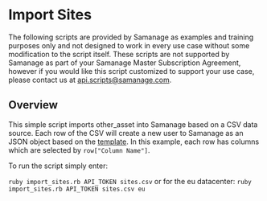 # Import Sites

The following scripts are provided by Samanage as examples and training purposes only and not designed to work in every use case without some modification to the script itself. These scripts are not supported by Samanage as part of your Samanage Master Subscription Agreement, however if you would like this script customized to support your use case, please contact us at api.scripts@samanage.com.

## Overview

This simple script imports other_asset into Samanage based on a CSV data source.
Each row of the CSV will create a new user to Samanage as an JSON object based on the [template](https://www.samanage.com/api/sites.html).
In this example, each row has columns which are selected by `row["Column Name"]`.

To run the script simply enter:

`ruby import_sites.rb API_TOKEN sites.csv` or for the eu datacenter: `ruby import_sites.rb API_TOKEN sites.csv eu`